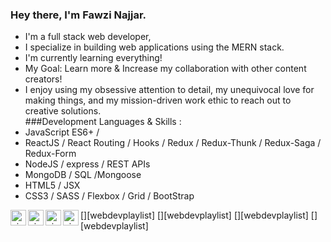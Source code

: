 ### Hey there, I'm Fawzi Najjar.
- I'm a full stack web developer,
- I specialize in building web applications using the MERN stack.
- I'm currently learning everything!
- My Goal: Learn more & Increase my collaboration with other content creators!
- I enjoy using my obsessive attention to detail, my unequivocal love for making things, and my mission-driven work ethic to reach out to creative solutions.
  <br/>
  ###Development Languages & Skills :
- JavaScript ES6+ /
- ReactJS / React Routing / Hooks / Redux / Redux-Thunk / Redux-Saga / Redux-Form
- NodeJS / express / REST APIs
- MongoDB / SQL /Mongoose
- HTML5 / JSX
- CSS3 / SASS / Flexbox / Grid / BootStrap

[<img align='left' alt='visiual' width='25px' src=''>][webdevplaylist]
[<img align='left' alt='visiual' width='25px' src=''>][webdevplaylist]
[<img align='left' alt='visiual' width='25px' src=''>][webdevplaylist]
[<img align='left' alt='visiual' width='25px' src=''>][webdevplaylist]

[website]: https://www.fawzinajjar.com
[facebook]: https://www.facebook.com/xes3x
[website]: https://www.instagram.com/fawzinajjar
